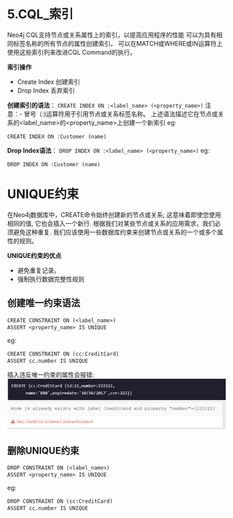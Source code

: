 # 5.CQL_索引

Neo4j CQL支持节点或关系属性上的索引，以提高应用程序的性能
可以为具有相同标签名称的所有节点的属性创建索引。
可以在MATCH或WHERE或IN运算符上使用这些索引列来改进CQL Command的执行。

**索引操作**
* Create Index 创建索引
* Drop Index 丢弃索引

**创建索引的语法**：
`CREATE INDEX ON :<label_name> (<property_name>)`
注意：-
冒号（:)运算符用于引用节点或关系标签名称。
上述语法描述它在节点或关系的<label_name>的<property_name>上创建一个新索引
eg:
```
CREATE INDEX ON :Customer (name)
```


**Drop Index语法**：
`DROP INDEX ON :<label_name> (<property_name>)`
eg:
```
DROP INDEX ON :Customer (name)
```

# UNIQUE约束
在Neo4j数据库中，CREATE命令始终创建新的节点或关系; 这意味着即使您使用相同的值, 它也会插入一个新行.
根据我们对某些节点或关系的应用需求，我们必须避免这种重复.
我们应该使用一些数据库约束来创建节点或关系的一个或多个属性的规则。

**UNIQUE约束的优点**
* 避免重复记录。
* 强制执行数据完整性规则

## 创建唯一约束语法
```CQL
CREATE CONSTRAINT ON (<label_name>)
ASSERT <property_name> IS UNIQUE
```
eg:
```
CREATE CONSTRAINT ON (cc:CreditCard)
ASSERT cc.number IS UNIQUE
```
插入违反唯一约束的属性会报错:
![](images_attachments/20210208095205764_17068.png)
![](images_attachments/20210208095153634_21209.png)

## 删除UNIQUE约束
```CQL
DROP CONSTRAINT ON (<label_name>)
ASSERT <property_name> IS UNIQUE
```
eg:
```
DROP CONSTRAINT ON (cc:CreditCard)
ASSERT cc.number IS UNIQUE
```












